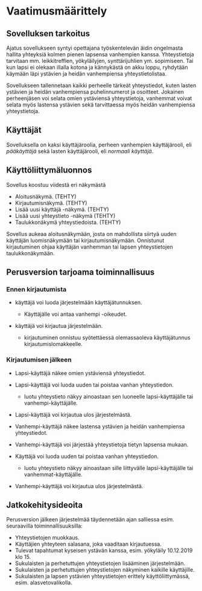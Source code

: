 # Vaatimusmäärittely

## Sovelluksen tarkoitus

Ajatus sovellukseen syntyi opettajana työskentelevän äidin ongelmasta hallita yhteyksiä kolmen pienen lapsensa vanhempien kanssa. Yhteystietoja tarvitaan mm. leikkitreffien, yökyläilyjen, synttärijuhlien ym. sopimiseen. Tai kun lapsi ei olekaan illalla kotona ja kännykästä on akku loppu, ryhdytään käymään läpi ystävien ja heidän vanhempiensa yhteystietolistaa. 

Sovellukseen tallennetaan kaikki perheelle tärkeät yhteystiedot, kuten lasten ystävien ja heidän vanhempiensa puhelinnumerot ja osoitteet. Jokainen perheenjäsen voi selata omien ystäviensä yhteystietoja, vanhemmat voivat selata myös lastensa ystävien sekä tarvittaessa myös heidän vanhempiensa yhteystietoja. 

## Käyttäjät

Sovelluksella on kaksi käyttäjäroolia, perheen vanhempien käyttäjärooli, eli _pääkäyttäjä_ sekä lasten käyttäjärooli, eli _normaali käyttäjä_.

## Käyttöliittymäluonnos

Sovellus koostuu viidestä eri näkymästä

* Aloitusnäkymä. (TEHTY)
* Kirjautumisnäkymä. (TEHTY)
* Lisää uusi käyttäjä -näkymä. (TEHTY)
* Lisää uusi yhteystieto -näkymä (TEHTY)
* Taulukkonäkymä yhteystiedoista. (TEHTY)

Sovellus aukeaa aloitusnäkymään, josta on mahdollista siirtyä uuden käyttäjän luomisnäkymään tai kirjautumisnäkymään. Onnistunut kirjautuminen ohjaa käyttäjän vanhemman tai lapsen yhteystietojen taulukkonäkymään.

## Perusversion tarjoama toiminnallisuus

### Ennen kirjautumista

- käyttäjä voi luoda järjestelmään käyttäjätunnuksen.
  - Käyttäjälle voi antaa vanhempi -oikeudet.

- käyttäjä voi kirjautua järjestelmään.
  - kirjautuminen onnistuu syötettäessä olemassaoleva käyttäjätunnus kirjautumislomakkeelle.
  
### Kirjautumisen jälkeen

- Lapsi-käyttäjä näkee omien ystäviensä yhteystiedot.

- Lapsi-käyttäjä voi luoda uuden tai poistaa vanhan yhteystiedon.
  - luotu yhteystieto näkyy ainoastaan sen luoneelle lapsi-käyttäjälle tai vanhempi-käyttäjälle.

- Lapsi-käyttäjä voi kirjautua ulos järjestelmästä.

- Vanhempi-käyttäjä näkee lastensa ystävien ja heidän vanhempiensa yhteystiedot.

- Vanhempi-käyttäjä voi järjestää yhteystietoja tietyn lapsensa mukaan.

- Käyttäjä voi luoda uuden tai poistaa vanhan yhteystiedon.
  - luotu yhteystieto näkyy ainoastaan sille liittyvälle lapsi-käyttäjälle tai vanhemmat-käyttäjälle.

- Vanhempi-käyttäjä voi kirjautua ulos järjestelmästä.

## Jatkokehitysideoita

Perusversion jälkeen järjestelmää täydennetään ajan salliessa esim. seuraavilla toiminnallisuuksilla:

- Yhteystietojen muokkaus.
- Käyttäjien yhteyteen salasana, joka vaaditaan kirjautuessa.
- Tulevat tapahtumat kyseisen ystävän kanssa, esim. yökyläily 10.12.2019 klo 15.
- Sukulaisten ja perhetuttujen yhteystietojen lisääminen järjestelmään.
- Sukulaisten ja perhetuttujen yhteystietojen näkyminen kaikille käyttäjille. 
- Sukulaisten ja lapsen ystävien yhteystietojen erittely käyttöliittymässä, esim. alasvetovalikolla.
